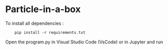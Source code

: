 # Particle-in-a-box


To install all dependencies :
```
    pip install -r requirements.txt
```

Open the program.py in Visual Studio Code (VsCode) or in Jupyter and run

